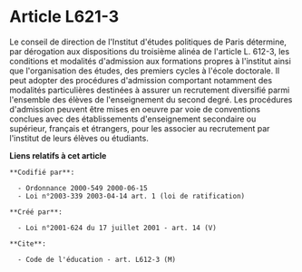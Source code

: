 # Article L621-3

Le conseil de direction de l'Institut d'études politiques de Paris détermine, par dérogation aux dispositions du troisième
alinéa de l'article L. 612-3, les conditions et modalités d'admission aux formations propres à l'institut ainsi que
l'organisation des études, des premiers cycles à l'école doctorale. Il peut adopter des procédures d'admission comportant
notamment des modalités particulières destinées à assurer un recrutement diversifié parmi l'ensemble des élèves de
l'enseignement du second degré. Les procédures d'admission peuvent être mises en oeuvre par voie de conventions conclues avec
des établissements d'enseignement secondaire ou supérieur, français et étrangers, pour les associer au recrutement par
l'institut de leurs élèves ou étudiants.

**Liens relatifs à cet article**

	**Codifié par**:

	  - Ordonnance 2000-549 2000-06-15
	  - Loi n°2003-339 2003-04-14 art. 1 (loi de ratification)

	**Créé par**:

	  - Loi n°2001-624 du 17 juillet 2001 - art. 14 (V)

	**Cite**:

	  - Code de l'éducation - art. L612-3 (M)
